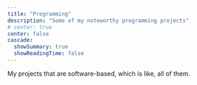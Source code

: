 ```yaml
---
title: "Programming"
description: "Some of my noteworthy programming projects"
# center: true
center: false
cascade:
  showSummary: true
  showReadingTime: false
---
```

My projects that are software-based, which is like, all of them.

